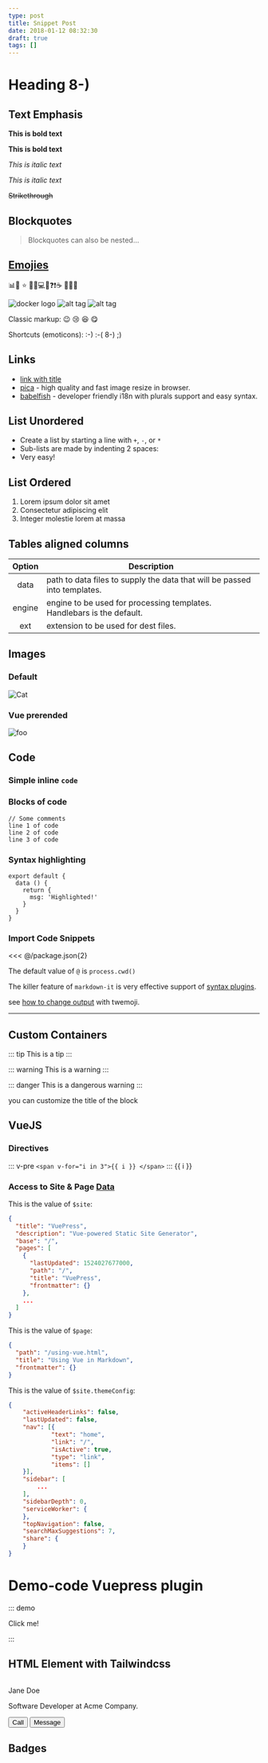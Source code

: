 ```yaml
---
type: post
title: Snippet Post
date: 2018-01-12 08:32:30
draft: true
tags: []
---
```


# Heading 8-)

## Text Emphasis

**This is bold text**

__This is bold text__

*This is italic text*

_This is italic text_

~~Strikethrough~~

## Blockquotes

> Blockquotes can also be nested...

## [Emojies](https://github.com/markdown-it/markdown-it-emoji)


📊🚧 ⭐️ 🎯📌💻🚀❓❗☕ 📨📑💼

![docker logo](https://png.icons8.com/color/50/000000/docker.png)
![alt tag](https://icons.iconarchive.com/icons/dakirby309/simply-styled/32/OS-Linux-icon.png)
![alt tag](https://icons.iconarchive.com/icons/yootheme/social-bookmark/32/social-windows-button-icon.png)

Classic markup: :wink: :cry: :laughing: :yum:

Shortcuts (emoticons): :-) :-( 8-) ;)

## Links

- [link with title](http://nodeca.github.io/pica/demo/ "title text!")
- [pica](https://nodeca.github.io/pica/demo/) - high quality and fast image
  resize in browser.
- [babelfish](https://github.com/nodeca/babelfish/) - developer friendly
  i18n with plurals support and easy syntax.

## List Unordered

+ Create a list by starting a line with `+`, `-`, or `*`
+ Sub-lists are made by indenting 2 spaces:
+ Very easy!

## List Ordered

1. Lorem ipsum dolor sit amet
2. Consectetur adipiscing elit
3. Integer molestie lorem at massa

## Tables aligned columns

| Option | Description |
|:------:| -----------|
| data   | path to data files to supply the data that will be passed into templates. |
| engine | engine to be used for processing templates. Handlebars is the default. |
| ext    | extension to be used for dest files. |

## Images
### Default
![Cat](https://cataas.com/cat)

### Vue prerended
<img :src="$withBase('/images/avatar.jpg')" alt="foo">

## Code

### Simple inline `code`

### Blocks of code

    // Some comments
    line 1 of code
    line 2 of code
    line 3 of code

### Syntax highlighting

``` js{4}
export default {
  data () {
    return {
      msg: 'Highlighted!'
    }
  }
}
```

### Import Code Snippets
<<< @/package.json{2}

The default value of `@` is `process.cwd()`

The killer feature of `markdown-it` is very effective support of
[syntax plugins](https://www.npmjs.org/browse/keyword/markdown-it-plugin).

see [how to change output](https://github.com/markdown-it/markdown-it-emoji#change-output) with twemoji.

---

## Custom Containers

::: tip
This is a tip
:::

::: warning
This is a warning
:::

::: danger
This is a dangerous warning
:::

you can customize the title of the block

## VueJS

### Directives
::: v-pre
`<span v-for="i in 3">{{ i }} </span>`
:::
<span v-for="i in 3">{{ i }} </span>

### Access to Site & Page [Data](https://vuepress.vuejs.org/guide/custom-themes.html#site-and-page-metadata)

This is the value of `$site`:

``` json
{
  "title": "VuePress",
  "description": "Vue-powered Static Site Generator",
  "base": "/",
  "pages": [
    {
      "lastUpdated": 1524027677000,
      "path": "/",
      "title": "VuePress",
      "frontmatter": {}
    },
    ...
  ]
}
```

This is the value of `$page`:
``` json
{
  "path": "/using-vue.html",
  "title": "Using Vue in Markdown",
  "frontmatter": {}
}
```

This is the value of `$site.themeConfig`:
``` json
{
    "activeHeaderLinks": false,
    "lastUpdated": false,
    "nav": [{
            "text": "home",
            "link": "/",
            "isActive": true,
            "type": "link",
            "items": []
    }],
    "sidebar": [
        ...
    ],
    "sidebarDepth": 0,
    "serviceWorker": {
    },
    "topNavigation": false,
    "searchMaxSuggestions": 7,
    "share": {
    }
}
```

# Demo-code Vuepress plugin

::: demo
<div @click="onClick">Click me!</div>

<script>
export default {
    methods: {
        onClick: () => { window.alert('It works!') },
    },
}
</script>
:::

## HTML Element with Tailwindcss

<div class=" container mx-auto py-10">
    <div class="border m-6 rounded-lg  bg-white-500 mx-auto max-w-sm shadow-lg rounded-lg overflow-hidden">
        <div class="sm:flex sm:items-center px-6 py-4">
            <img class="block h-16 sm:h-24 rounded-full mx-auto mb-4 sm:mb-0 sm:mr-4 sm:ml-0" src="https://api.adorable.io/avatars/face/eyes1/nose3/mouth4/8e8895" alt="">
            <div class="text-center sm:text-left sm:flex-grow">
                <div class="mb-4">
                    <p class="text-xl leading-tight">Jane Doe</p>
                    <p class="text-sm leading-tight text-grey-600">Software Developer at Acme Company.</p>
                </div>
                <div class="flex flex-wrap">
                    <button class=" text-xs font-semibold rounded-full px-4 py-1 mx-3  leading-normal bg-white-500 border border-blue-500 text-blue-500 hover:bg-blue-500 hover:text-white-500">Call</button>
                    <button class="  text-xs font-semibold rounded-full px-4 py-1 leading-normal bg-white-500 border border-purple-500 text-purple hover:bg-purple-500 hover:text-white-500">Message</button>
                </div>
            </div>
         </div>
    </div>
</div>

## Badges

<Badge text="beta" type="warn"/>
<Badge text="0.10.1+"/>

